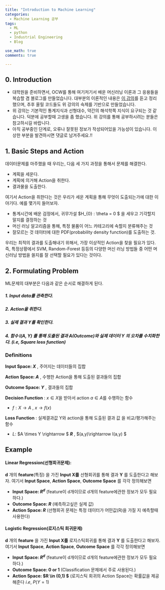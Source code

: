 ```yaml
---
title: "Introduction to Machine Learning"
categories:
  - Machine Learning 공부
tags:
  - ML
  - python
  - Industrial Engineering
  - Blog

use_math: true
comments: true

---
```


## 0. Introduction

- 대학원을 준비하면서, OCW를 통해 여기저기서 배운 머신러닝 이론과 
그 응용들을 복습할 겸 블로그를 만들었습니다. 대부분의 이론적인 내용은  [이 강의](https://bloomberg.github.io/foml/#lectures)를 듣고 정리했으며, 추후 올릴 코드들도 위 강의의 숙제를 기반으로 만들었습니다.
- 위 강의는 기본적인 통계지식과 선형대수, 약간의 해석학쪽 지식이 요구되는 것 같습니다. 덕분에 공부할때 고생을 좀 했습니다. 위 강의를 통해 공부하시려는 분들은 참고하시길 바랍니다. 
- 아직 공부중인 단계로, 오류나 잘못된 정보가 작성되어있을 가능성이 있습니다. 이상한 부분을 발견하시면 댓글로 남겨주세요.!! 

## 1. Basic Steps and Action

데이터문제를 마주했을 때 우리는, 다음 세 가지 과정을 통해서 문제를 해결한다.

- 계획을 세운다.
- 계획에 의거해 Action을 취한다.
- 결과물을 도출한다.

여기서 Action을 취한다는 것은 우리가 세운 계획을 통해 무엇이 도출되는가에 대한 이야기다. 예를 몇가지 들어보자.

- 통계시간에 배운 검정에서, 귀무가설 $H_{0} : \theta = 0 $ 을 세우고 기각할지 말지를 결정하는 것
- 머신 러닝 알고리즘을 통해, 특정 물품이 어느 카테고리에 속할지 분류해주는 것
- 잘모르는 것 데이터에 대한 PDF(probability density function)를 도출하는 것.

우리는 최적의 결과를 도출해내기 위해서, 가장 이상적인 Action을 찾을 필요가 있다. 즉, 특정상황에서 SVM, Random-Forest 등등의 다양한 머신 러닝 방법들 중 어떤 머신러닝 방법을 쓸지를 잘 선택할 필요가 있다는 것이다. 



## 2. Formulating Problem

ML문제의 대부분은 다음과 같은 순서로 해결하게 된다.
##### 1. Input data를 관측한다.
##### 2. Action을 취한다.
##### 3. 실제 결과 Y를 확인한다.
##### 4. 함수 $l(A,Y)$ 를 통해 도출된 결과 A(Outcome)와 실제 데이터 Y 의 오차를 수치화한다. ($i.e$, Square loss function)


### Definitions
__Input Space: $X$__ , 주어지는 데이터들의 집합

__Action Space: $A$__ , 수행한 Action을 통해 도출된 결과들의 집합

__Outcome Space: $Y$__ , 결과들의 집합

__Decision Function__ : $x \in X$을 받아서 action $a \in A$를 수행하는 함수 
- $f: X\rightarrow A$ , $x\rightarrow f(x)$

__Loss Function__ : 실제결과값 Y와 action을 통해 도출된 결과 값 을 비교/평가해주는 함수

-  $L$: $A \times Y \rightarrow $ __$R$__ , $(a,y)\rightarrow l(a,y) $

## Example

#### Linear Regression(선형회귀문제):
__d__ 개의 __feature__(특징) 을 가진 __Input X를__  선형회귀를 통해  결과 __Y__ 를 도출한다고 해보자.
여기서 __Input Space__, __Action Space__, __Outcome Space__ 를 각각 정의해보면
- __Input Space: $R^d$__ (feature이 d개이므로 d개의 feature에관한 정보가 모두 필요하다.)
- __Outcome Space: $R$__ (예측하고싶은 실제 값)
- __Action Space: $R$__ (선형회귀 문제는 특정 데이터가 어떤값(R)을 가질 지 예측할때 사용한다)

#### Logistic Regression(로지스틱 회귀문제)
__d__ 개의 __feature__ 을 가진 __Input X를__  로지스틱회귀를 통해  결과 __Y__ 를 도출한다고 해보자.
여기서 __Input Space__, __Action Space__, __Outcome Space__ 를 각각 정의해보면
- __Input Space: $R^d$__ (feature이 d개이므로 d개의 feature에관한 정보가 모두 필요하다.)
- __Outcome Space: 0 or 1__ (Classification 문제에서 주로 사용된다.)
- __Action Space: $R \in (0,1) $__ (로지스틱 회귀의 Action Space는 확률값을 제공해준다 $i.e,$ $P(Y=1)$







